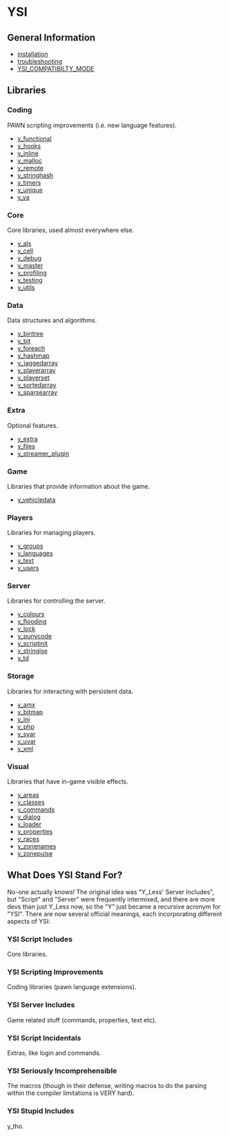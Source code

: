 # YSI

## General Information

* [installation](installation.md)
* [troubleshooting](troubleshooting.md)
* [YSI_COMPATIBILTY_MODE](YSI_COMPATIBILTY_MODE.md)

## Libraries

### Coding

PAWN scripting improvements (i.e. new language features).

* [y_functional](YSI_Coding/y_functional.md)
* [y_hooks](YSI_Coding/y_hooks.md)
* [y_inline](YSI_Coding/y_inline.md)
* [y_malloc](YSI_Coding/y_malloc.md)
* [y_remote](YSI_Coding/y_remote.md)
* [y_stringhash](YSI_Coding/y_stringhash.md)
* [y_timers](YSI_Coding/y_timers.md)
* [y_unique](YSI_Coding/y_unique.md)
* [y_va](YSI_Coding/y_va.md)

### Core

Core libraries, used almost everywhere else.

* [y_als](YSI_Core/y_als.md)
* [y_cell](YSI_Core/y_cell.md)
* [y_debug](YSI_Core/y_debug.md)
* [y_master](YSI_Core/y_master.md)
* [y_profiling](YSI_Core/y_profiling.md)
* [y_testing](YSI_Core/y_testing.md)
* [y_utils](YSI_Core/y_utils.md)

### Data

Data structures and algorithms.

* [y_bintree](YSI_Data/y_bintree.md)
* [y_bit](YSI_Data/y_bit.md)
* [y_foreach](YSI_Data/y_foreach.md)
* [y_hashmap](YSI_Data/y_hashmap.md)
* [y_jaggedarray](YSI_Data/y_jaggedarray.md)
* [y_playerarray](YSI_Data/y_playerarray.md)
* [y_playerset](YSI_Data/y_playerset.md)
* [y_sortedarray](YSI_Data/y_sortedarray.md)
* [y_sparsearray](YSI_Data/y_sparsearray.md)

### Extra

Optional features.

* [y_extra](YSI_Extra/y_extra.md)
* [y_files](YSI_Extra/y_files.md)
* [y_streamer_plugin](YSI_Extra/y_streamer_plugin.md)

### Game

Libraries that provide information about the game.

* [y_vehicledata](YSI_Game/y_vehicledata.md)

### Players

Libraries for managing players.

* [y_groups](YSI_Players/y_groups.md)
* [y_languages](YSI_Players/y_languages.md)
* [y_text](YSI_Players/y_text.md)
* [y_users](YSI_Players/y_users.md)

### Server

Libraries for controlling the server.

* [y_colours](YSI_Server/y_colours.md)
* [y_flooding](YSI_Server/y_flooding.md)
* [y_lock](YSI_Server/y_lock.md)
* [y_punycode](YSI_Server/y_punycode.md)
* [y_scriptinit](YSI_Server/y_scriptinit.md)
* [y_stringise](YSI_Server/y_stringise.md)
* [y_td](YSI_Server/y_td.md)

### Storage

Libraries for interacting with persistent data.

* [y_amx](YSI_Storage/y_amx.md)
* [y_bitmap](YSI_Storage/y_bitmap.md)
* [y_ini](YSI_Storage/y_ini.md)
* [y_php](YSI_Storage/y_php.md)
* [y_svar](YSI_Storage/y_svar.md)
* [y_uvar](YSI_Storage/y_uvar.md)
* [y_xml](YSI_Storage/y_xml.md)

### Visual

Libraries that have in-game visible effects.

* [y_areas](YSI_Visual/y_areas.md)
* [y_classes](YSI_Visual/y_classes.md)
* [y_commands](YSI_Visual/y_commands.md)
* [y_dialog](YSI_Visual/y_dialog.md)
* [y_loader](YSI_Visual/y_loader.md)
* [y_properties](YSI_Visual/y_properties.md)
* [y_races](YSI_Visual/y_races.md)
* [y_zonenames](YSI_Visual/y_zonenames.md)
* [y_zonepulse](YSI_Visual/y_zonepulse.md)

## What Does YSI Stand For?

No-one actually knows!  The original idea was "Y_Less' Server Includes", but "Script" and "Server" were frequently intermixed, and there are more devs than just Y_Less now, so the "Y" just became a recursive acronym for "YSI".  There are now several official meanings, each incorporating different aspects of YSI:

### YSI Script Includes

Core libraries.

### YSI Scripting Improvements

Coding libraries (pawn language extensions).

### YSI Server Includes

Game related stuff (commands, properties, text etc).

### YSI Script Incidentals

Extras, like login and commands.

### YSI Seriously Incomprehensible

The macros (though in their defense, writing macros to do the parsing within the compiler limitations is VERY hard).

### YSI Stupid Includes

y_tho.

